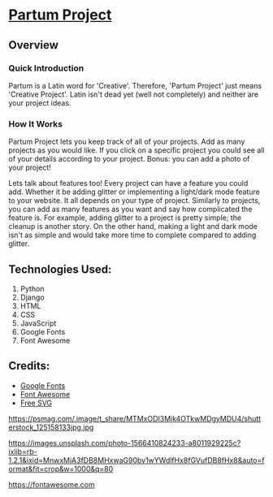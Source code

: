 # [Partum Project](https://partum-project.herokuapp.com/)

## Overview

### Quick Introduction

Partum is a Latin word for 'Creative'. Therefore, 'Partum Project' just means 'Creative Project'. Latin isn't dead yet (well not completely) and neither are your project ideas.

### How It Works

Partum Project lets you keep track of all of your projects. Add as many projects as you would like. If you click on a specific project you could see all of your details according to your project. Bonus: you can add a photo of your project! 

Lets talk about features too! Every project can have a feature you could add. Whether it be adding glitter or implementing a light/dark mode feature to your website. It all depends on your type of project. Similarly to projects, you can add as many features as you want and say how complicated the feature is. For example, adding glitter to a project is pretty simple; the cleanup is another story. On the other hand, making a light and dark mode isn't as simple and would take more time to complete compared to adding glitter.

## Technologies Used:
1. Python
2. Django
3. HTML
4. CSS
5. JavaScript
6. Google Fonts
7. Font Awesome


## Credits:

- [Google Fonts](https://fonts.google.com/specimen/Kaushan+Script?preview.size=58&category=Handwriting#standard-styles)
- [Font Awesome](https://fontawesome.com)
- [Free SVG](https://freesvg.org/search?query=ideas&q=ideas&page=4)

https://psmag.com/.image/t_share/MTMxODI3Mjk4OTkwMDgyMDU4/shutterstock_125158133jpg.jpg

https://images.unsplash.com/photo-1566410824233-a8011929225c?ixlib=rb-1.2.1&ixid=MnwxMjA3fDB8MHxwaG90by1wYWdlfHx8fGVufDB8fHx8&auto=format&fit=crop&w=1000&q=80

https://fontawesome.com